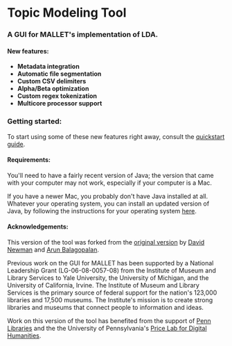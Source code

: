 
# Topic Modeling Tool

### A GUI for MALLET's implementation of LDA.

#### New features:

* **Metadata integration**
* **Automatic file segmentation**
* **Custom CSV delimiters**
* **Alpha/Beta optimization**
* **Custom regex tokenization**
* **Multicore processor support**

### Getting started:

To start using some of these new features right away, consult the 
[quickstart guide](https://senderle.github.io/topic-modeling-tool/documentation/2017/01/06/quickstart.html).

#### Requirements:

You'll need to have a fairly recent version of Java; the version that came
with your computer may not work, especially if your computer is a Mac.

If you have a newer Mac, you probably don't have Java installed at all. 
Whatever your operating system, you can install an updated version of Java, 
by following the instructions for your operating system 
[here](https://java.com/en/download/help/download_options.xml).

#### Acknowledgements:

This version of the tool was forked from the [original version](http://code.google.com/p/topic-modeling-tool) by [David Newman](http://www.ics.uci.edu/~newman/) and [Arun Balagopalan](https://github.com/arunbg).

Previous work on the GUI for MALLET has been supported by a National Leadership Grant (LG-06-08-0057-08) from the Institute of Museum and Library Services to Yale University, the University of Michigan, and the University of California, Irvine. The Institute of Museum and Library Services is the primary source of federal support for the nation's 123,000 libraries and 17,500 museums. The Institute's mission is to create strong libraries and museums that connect people to information and ideas.

Work on this version of the tool has benefited from the support of [Penn Libraries](http://www.library.upenn.edu/) and the the University of Pennsylvania's [Price Lab for Digital Humanities](https://pricelab.sas.upenn.edu/).
